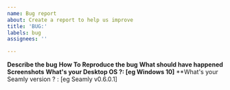 ```yaml
---
name: Bug report
about: Create a report to help us improve
title: 'BUG:'
labels: bug
assignees: ''

---
```


**Describe the bug**
**How To Reproduce the bug**
**What should have happened**
**Screenshots**
**What's your Desktop OS ?: [eg Windows 10]**
**What's your Seamly version ? : [eg Seamly v0.6.0.1]
